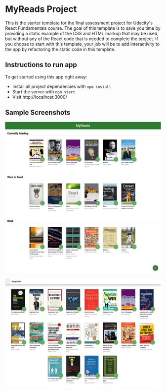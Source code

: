 # MyReads Project

This is the starter template for the final assessment project for Udacity's React Fundamentals course. The goal of this template is to save you time by providing a static example of the CSS and HTML markup that may be used, but without any of the React code that is needed to complete the project. If you choose to start with this template, your job will be to add interactivity to the app by refactoring the static code in this template.

## Instructions to run app

To get started using this app right away:

* Install all project dependencies with `npm install`
* Start the server with `npm start`
* Visit http://localhost:3000/

## Sample Screenshots

![Screenshot](docs/bookapp-sc.png)

![Screenshot](docs/bookapp-sc2.png)
